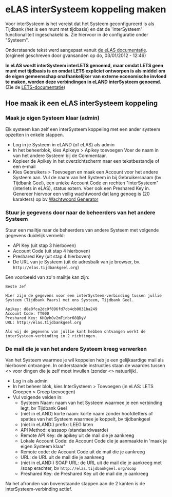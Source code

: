 # eLAS interSysteem koppeling maken

Voor interSysteem is het vereist dat het Systeem geconfigureerd is als Tijdbank
(het is een munt met tijdbasis) en dat de 'interSysteem' functionaliteit ingeschakeld is. Zie hiervoor in de configuratie onder "Systeem".

Onderstaande tekst werd aangepast vanuit [de eLAS documentatie](http://old.elasproject.org/content/hoe-maak-ik-een-interlets-koppeling). (orgineel geschreven door gvansanden op do, 03/01/2012 - 12:46)

**In eLAS wordt interSysteem interLETS genoemd, maar omdat LETS geen munt
met tijdbasis is en omdat LETS expliciet ontworpen is als middel om de eigen gemeenschap onafhankelijker van externe economische invloed te maken, worden
deze verbindingen in eLAND interSysteem genoemd.** (Zie de [LETS-documentatie](https://manual.letsa.net/nl/1.3.html))

## Hoe maak ik een eLAS interSysteem koppeling

### Maak je eigen Systeem klaar (admin)

Elk systeem kan zelf een interSysteem koppeling met een ander systeem opzetten in enkele stappen.

* Log in je Systeem in eLAND (of eLAS) als admin
* In het beheerblok, kies Apikeys > Apikey toevoegen  Voer de naam in van het andere Systeem bij de Commentaar.
* Kopieer de Apikey in het overzichtscherm naar een tekstbestandje of een e-mail
* Kies Gebruikers > Toevoegen en maak een Account voor het andere Systeem aan. Vul de naam van het Systeem in bij Gebruikersnaam (bv Tijdbank Geel), een unieke Account Code en rechten "interSysteem" (interlets in eLAS), status extern. Voer ook een Preshared Key in. Genereer hiervoor een veilig wachtwoord dat lang genoeg is (20 karakters) op bv [Wachtwoord Generator](http://www.onlinewachtwoordgenerator.nl/)

### Stuur je gegevens door naar de beheerders van het andere Systeem

Stuur een mailtje naar de beheerders van andere Systeem met volgende gegevens duidelijk vermeld:

* API Key (uit stap 3 hierboven)
* Account Code (uit stap 4 hierboven)
* Preshared Key (uit stap 4 hierboven)
* De URL van je Systeem (uit de adresbalk van je browser, bv. `http://elas.tijdbankgeel.org`)

Een voorbeeld van zo'n mailtje kan zijn:

    Beste Jef

    Hier zijn de gegevens voor een interSysteem-verbinding tussen jullie Systeem (Tijdbank Paars) met ons Systeem, Tijdbank Geel.

    Apikey: d8e8fca2dc0f896fd7cb4cb0031ba249
    Account Code: TT000
    Preshared Key: KHQyhOv2mFinbr68QDyV
    URL: http://elas.tijdbankgeel.org

    Als wij de gegevens van jullie kant hebben ontvangen werkt de interSysteem-verbinding in 2 richtingen.

### De mail die je van het andere Systeem kreeg verwerken

Van het Systeem waarmee je wil koppelen heb je een gelijkaardige mail als hierboven ontvangen. In onderstaande instructies staan de waardes tussen <> voor dingen die je zelf moet invullen (zonder <> natuurlijk).

* Log in als admin
* In het beheer blok, kies InterSysteem > Toevoegen (in eLAS: LETS Groepen > Groep toevoegen)
* Vul volgende velden in:
  * Systeem Naam: naam van het Systeem waarmee je een verbinding legt, bv Tijdbank Geel
  * (niet in eLAND) korte naam: korte naam zonder hoofdletters of spaties van het Systeem waarmee je koppelt, bv tijdbankgeel
  * (niet in eLAND:) prefix: LEEG laten
  * API Method: elassaop (standaardwaarde)
  * Remote API Key: de apikey uit de mail die je aankreeg
  * Lokale Account Code: de Account Code die je aanmaakte in 'maak je eigen Systeem klaar'
  * Remote code: de Account Code uit de mail die je aankreeg
  * URL: de URL uit de mail die je aankreeg
  * (niet in eLAND:) SOAP URL: de URL uit de mail die je aankreeg met /soap erachter, bv `http://elas.tijdbankgeel.org/soap`
  * Preshared Key: de Preshared Key uit de mail die je aankreeg

Na het afronden van bovenstaande stappen aan de 2 kanten is de interSysteem-verbinding actief.
